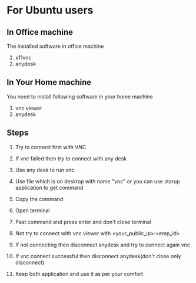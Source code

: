 # For Ubuntu users

## In Office machine

The installed software in office machine
1. x11vnc
2. anydesk

## In Your Home machine

You need to install following software in your home machine
1. vnc viewer
2. anydesk

## Steps

1. Try to connect first with VNC

2. If vnc failed then try to connect with any desk

3. Use any desk to run vnc

4. Use file which is on desktop with name "vnc" or you can use starup application to get command

5. Copy the command 

6. Open terminal

7. Past command and press enter and don't close terminal

8. Not try to connect with vnc viewer with <your_public_ip>:<emp_id> 

9. If not connecting then disconnect anydesk and try to connect again vnc

10. If vnc connect successful then disconnect anydesk(don't close only disconnect)

11. Keep both application and use it as per your comfort
